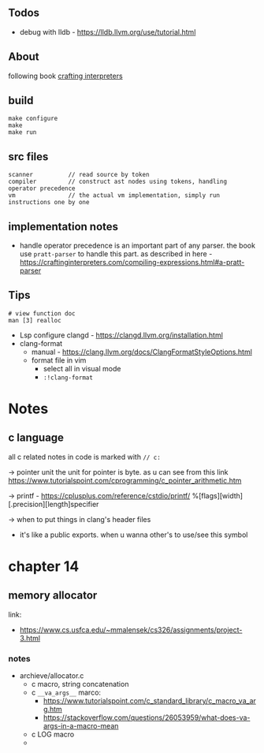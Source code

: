 



## Todos

* debug with lldb - https://lldb.llvm.org/use/tutorial.html


## About

following book [crafting interpreters](https://craftinginterpreters.com/contents.html)


## build

```
make configure
make 
make run
```


## src files

```
scanner          // read source by token
compiler         // construct ast nodes using tokens, handling operator precedence
vm               // the actual vm implementation, simply run instructions one by one
```


## implementation notes

* handle operator precedence is an important part of any parser. the book use `pratt-parser` to handle this part. as described in here - https://craftinginterpreters.com/compiling-expressions.html#a-pratt-parser


## Tips

```
# view function doc
man [3] realloc
```

* Lsp configure clangd - https://clangd.llvm.org/installation.html
* clang-format
    * manual - https://clang.llvm.org/docs/ClangFormatStyleOptions.html
    * format file in vim
        * select all in visual mode
        * `:!clang-format`



# Notes

## c language

all c related notes in code is marked with `// c:`

-> pointer unit
the unit for pointer is byte. as u can see from this link https://www.tutorialspoint.com/cprogramming/c_pointer_arithmetic.htm

-> printf - https://cplusplus.com/reference/cstdio/printf/
%[flags][width][.precision][length]specifier


-> when to put things in clang's header files
* it's like a public exports. when u wanna other's to use/see this symbol

# chapter 14

## memory allocator
    
link:
* https://www.cs.usfca.edu/~mmalensek/cs326/assignments/project-3.html


### notes
* archieve/allocator.c
    * c macro, string concatenation
    * c `__va_args__` marco: 
        * https://www.tutorialspoint.com/c_standard_library/c_macro_va_arg.htm
        * https://stackoverflow.com/questions/26053959/what-does-va-args-in-a-macro-mean
    * c LOG macro
    * 
    